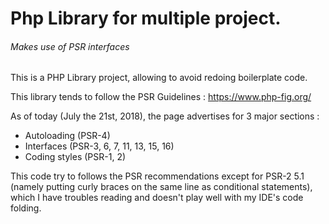# Php Library for multiple project.
###### *Makes use of PSR interfaces*

This is a PHP Library project, allowing to avoid redoing boilerplate code.

This library tends to follow the PSR Guidelines : https://www.php-fig.org/

As of today (July the 21st, 2018), the page advertises for 3 major sections :

- Autoloading (PSR-4)
- Interfaces (PSR-3, 6, 7, 11, 13, 15, 16)
- Coding styles (PSR-1, 2)

This code try to follows the PSR recommendations except for PSR-2 5.1 (namely putting curly braces on the same line as conditional statements), which I have troubles reading and doesn't play well with my IDE's code folding.

